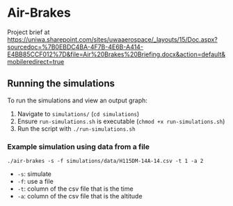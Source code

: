 # Air-Brakes

Project brief at https://uniwa.sharepoint.com/sites/uwaaerospace/_layouts/15/Doc.aspx?sourcedoc=%7B0EBDC4BA-4F7B-4E6B-A414-E4BB85CCF012%7D&file=Air%20Brakes%20Briefing.docx&action=default&mobileredirect=true

## Running the simulations

To run the simulations and view an output graph:

1. Navigate to `simulations/` (`cd simulations`)
2. Ensure `run-simulations.sh` is executable (`chmod +x run-simulations.sh`)
3. Run the script with `./run-simulations.sh`


### Example simulation using data from a file

`./air-brakes -s -f simulations/data/H115DM-14A-14.csv -t 1 -a 2`

- `-s`: simulate
- `-f`: use a file
- `-t`: column of the csv file that is the time
- `-a`: column of the csv file that is the altitude
